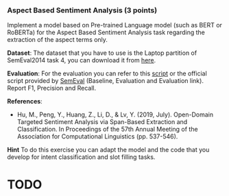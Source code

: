 ### Aspect Based Sentiment Analysis (3 points)

Implement a model based on Pre-trained Language model (such as BERT or RoBERTa) for the Aspect Based Sentiment Analysis task regarding the extraction of the aspect terms only.

**Dataset**: The dataset that you have to use is the Laptop partition of SemEval2014 task 4, you can download it from [here](https://github.com/lixin4ever/E2E-TBSA/tree/master/data).

**Evaluation**: For the evaluation you can refer to this [script](https://github.com/lixin4ever/E2E-TBSA/blob/master/evals.py) or the official script provided by [SemEval](https://alt.qcri.org/semeval2014/task4/index.php?id=data-and-tools) (Baseline, Evaluation and Evaluation link). Report F1, Precision and Recall.

**References**:

- Hu, M., Peng, Y., Huang, Z., Li, D., & Lv, Y. (2019, July). Open-Domain Targeted Sentiment Analysis via Span-Based Extraction and Classification. In Proceedings of the 57th Annual Meeting of the Association for Computational Linguistics (pp. 537-546).

**Hint**
To do this exercise you can adapt the model and the code that you develop for intent classification and slot filling tasks.

# TODO
